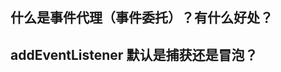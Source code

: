 <!--
 * @Descripttion: 
 * @version: 
 * @Author: shenjia
 * @Date: 2021-10-08 15:57:18
 * @LastEditors: shenjia
 * @LastEditTime: 2021-10-08 16:07:00
-->
## 什么是事件代理（事件委托）？有什么好处？

## addEventListener 默认是捕获还是冒泡？